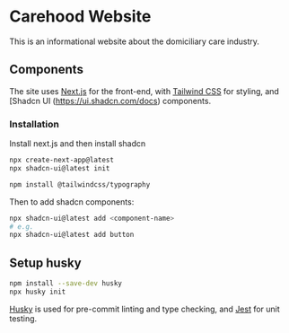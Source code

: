 # Carehood Website

This is an informational website about the domiciliary care industry.


## Components
The site uses [Next.js](https://nextjs.org/) for the front-end, with [Tailwind CSS](https://tailwindcss.com/) for styling, and [Shadcn UI (https://ui.shadcn.com/docs) components.

### Installation
Install next.js and then install shadcn
```bash
npx create-next-app@latest
npx shadcn-ui@latest init

npm install @tailwindcss/typography
```

Then to add shadcn components:
```bash
npx shadcn-ui@latest add <component-name>
# e.g.
npx shadcn-ui@latest add button
```


## Setup husky
```bash
npm install --save-dev husky
npx husky init
```
[Husky](https://typicode.github.io/husky/) is used for pre-commit linting and type checking, and [Jest](https://jestjs.com/) for unit testing.

